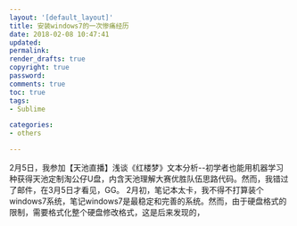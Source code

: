 ```yaml
---
layout: '[default_layout]'   
title: 安装windows7的一次惨痛经历           
date: 2018-02-08 10:47:41  
updated: 
permalink: 
render_drafts: true
copyright: true
password: 
comments: true
toc: true                  
tags:                        
- Sublime

categories:                  
- others

---
```

2月5日，我参加【天池直播】浅谈《红楼梦》文本分析--初学者也能用机器学习种获得天池定制淘公仔U盘，内含天池理解大赛优胜队伍思路代码。然而，我错过了邮件，在3月5日才看见，GG。
2月初，笔记本太卡，我不得不打算装个windows7系统，笔记windows7是最稳定和完善的系统。然而，由于硬盘格式的限制，需要格式化整个硬盘修改格式，这是后来发现的，
<!--more-->